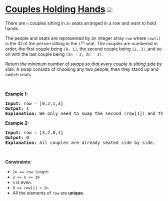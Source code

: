
# [Couples Holding Hands](https://leetcode.com/problems/couples-holding-hands) ![](https://img.shields.io/badge/Hard-red)

<p>There are <code>n</code> couples sitting in <code>2n</code> seats arranged in a row and want to hold hands.</p>

<p>The people and seats are represented by an integer array <code>row</code> where <code>row[i]</code> is the ID of the person sitting in the <code>i<sup>th</sup></code> seat. The couples are numbered in order, the first couple being <code>(0, 1)</code>, the second couple being <code>(2, 3)</code>, and so on with the last couple being <code>(2n - 2, 2n - 1)</code>.</p>

<p>Return <em>the minimum number of swaps so that every couple is sitting side by side</em>. A swap consists of choosing any two people, then they stand up and switch seats.</p>

<p>&nbsp;</p>
<p><strong class="example">Example 1:</strong></p>

<pre>
<strong>Input:</strong> row = [0,2,1,3]
<strong>Output:</strong> 1
<strong>Explanation:</strong> We only need to swap the second (row[1]) and third (row[2]) person.
</pre>

<p><strong class="example">Example 2:</strong></p>

<pre>
<strong>Input:</strong> row = [3,2,0,1]
<strong>Output:</strong> 0
<strong>Explanation:</strong> All couples are already seated side by side.
</pre>

<p>&nbsp;</p>
<p><strong>Constraints:</strong></p>

<ul>
	<li><code>2n == row.length</code></li>
	<li><code>2 &lt;= n &lt;= 30</code></li>
	<li><code>n</code> is even.</li>
	<li><code>0 &lt;= row[i] &lt; 2n</code></li>
	<li>All the elements of <code>row</code> are <strong>unique</strong>.</li>
</ul>

        